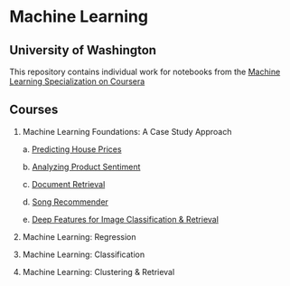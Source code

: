 # Machine Learning
## University of Washington

This repository contains individual work for notebooks from the [Machine Learning Specialization on Coursera](https://www.coursera.org/specializations/machine-learning)

## Courses
1. Machine Learning Foundations: A Case Study Approach

    a. [Predicting House Prices](https://github.com/maverick-red/coursera-machine-learning-uw/blob/master/1%20Foundations/Week%202/Predicting%20House%20Prices%20v2.ipynb)
    
    b. [Analyzing Product Sentiment](https://github.com/maverick-red/coursera-machine-learning-uw/blob/master/1%20Foundations/Week%203/Analyzing%2BProduct%2BSentiment%2Bv2.ipynb)
    
    c. [Document Retrieval](https://github.com/maverick-red/coursera-machine-learning-uw/blob/master/1%20Foundations/Week%204/Document%20Retrieval%20v2.ipynb)
    
    d. [Song Recommender](https://github.com/maverick-red/coursera-machine-learning-uw/blob/master/1%20Foundations/Week%205/Song%20Recommender%20v2.ipynb)
    
    e. [Deep Features for Image Classification & Retrieval](https://github.com/maverick-red/coursera-machine-learning-uw/blob/master/1%20Foundations/Week%206/Deep%20Features%20for%20Image%20Classification%20%26%20Retrieval.ipynb)

2. Machine Learning: Regression

3. Machine Learning: Classification

4. Machine Learning: Clustering & Retrieval
